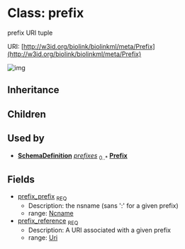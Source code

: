 # Class: prefix


prefix URI tuple

URI: [http://w3id.org/biolink/biolinkml/meta/Prefix](http://w3id.org/biolink/biolinkml/meta/Prefix)

![img](http://yuml.me/diagram/nofunky;dir:TB/class/\[SchemaDefinition]++-%20prefixes%200..*>\[Prefix|prefix_prefix(pk):ncname;prefix_reference:uri])
## Inheritance

## Children

## Used by

 *  **[SchemaDefinition](SchemaDefinition.md)** *[prefixes](prefixes.md)*  <sub>0..*</sub>  **[Prefix](Prefix.md)**
## Fields

 * [prefix_prefix](prefix_prefix.md)  <sub>REQ</sub>
    * Description: the nsname (sans ':' for a given prefix)
    * range: [Ncname](Ncname.md)
 * [prefix_reference](prefix_reference.md)  <sub>REQ</sub>
    * Description: A URI associated with a given prefix
    * range: [Uri](Uri.md)
